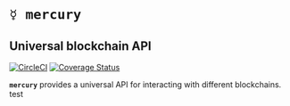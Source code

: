 # `☿ mercury`
## Universal blockchain API

[![CircleCI](https://circleci.com/gh/renproject/mercury.svg?style=shield)](https://circleci.com/gh/renproject/mercury)
[![Coverage Status](https://coveralls.io/repos/github/renproject/mercury/badge.svg?branch=master)](https://coveralls.io/github/renproject/mercury?branch=master)

**`mercury`** provides a universal API for interacting with different blockchains.
test

